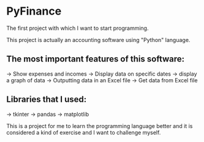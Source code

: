 # PyFinance

The first project with which I want to start programming.

This project is actually an accounting software using "Python" language.

## The most important features of this software:
-> Show expenses and incomes
-> Display data on specific dates
-> display a graph of data
-> Outputting data in an Excel file
-> Get data from Excel file

## Libraries that I used:
-> tkinter
-> pandas
-> matplotlib

This is a project for me to learn the programming language better and it is considered a kind of exercise and I want to challenge myself.